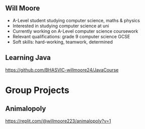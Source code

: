 ## Will Moore

- A-Level student studying computer science, maths & physics  
- Interested in studying computer science at uni  
- Currently working on A-Level computer science coursework
- Relevant qualifications: grade 9 computer science GCSE
- Soft skills: hard-working, teamwork, determined 

## Learning Java

https://github.com/BHASVIC-willmoore24/JavaCourse  


# Group Projects

## Animalopoly
https://replit.com/@willmoore223/animalopoly?v=1

